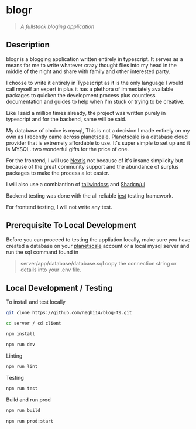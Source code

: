 # blogr

> *A fullstack bloging application*

## Description

blogr is a blogging application written entirely in typescript. It serves as a means for me to write whatever crazy thought flies into my head in the middle of the night and share with family and other interested party.

I choose to write it entirely in Typescript as it is the only language I would call myself an expert in plus it has a plethora of immediately available packages to quicken the development process plus countless documentation and guides to help when I'm stuck or trying to be creative.

Like I said a million times already, the project was written purely in typescript and for the backend, same will be said.

My database of choice is mysql, This is not a decision I made entirely on my own as I recently came across [planetscale](https://planetscale.com). [Planetscale](https://planetscale.com) is a database cloud provider that is extremely affordable to use. It's super simple to set up and it is MYSQL. two wonderful gifts for the price of one.

For the frontend, I will use [Nextjs](https://nextjs.org/) not because of it's insane simplicity but because of the great community support and the abundance of surplus packages to make the process a lot easier.

I will also use a combiantion of [tailwindcss](https://tailwindcss.com/) and [Shadcn/ui](https://ui.shadcn.com/)

Backend testing was done with the all reliable [jest](https://jestjs.io/) testing framework.

For frontend testing, I will not write any test.

## Prerequisite To Local Development

Before you can proceed to testing the appliation locally, make sure you have created a database on your [planetscale](https://planetscale.com) account or a local mysql server and run the sql command found in
>server/app/database/database.sql
copy the connection string or details into your .env file.

## Local Development / Testing

To install and test locally
```bash
git clone https://github.com/neghi14/blog-ts.git

cd server / cd client

npm install

npm run dev

```

Linting

```bash
npm run lint
```

Testing

```bash
npm run test
```

Build and run prod

```bash
npm run build

npm run prod:start
```